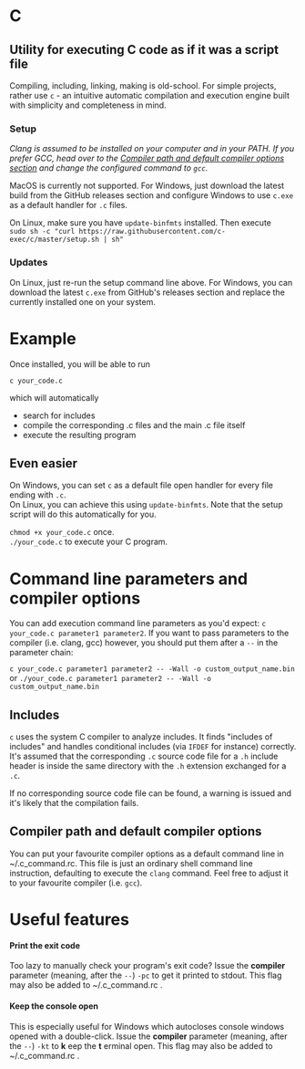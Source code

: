 # C
## Utility for executing C code as if it was a script file

Compiling, including, linking, making is old-school. For simple projects, rather use `c` - an intuitive automatic compilation and execution engine built with simplicity and completeness in mind.

### Setup
_Clang is assumed to be installed on your computer and in your PATH. If you prefer GCC, head over to the [Compiler path and default compiler options section](#compiler-path-and-default-compiler-options) and change the configured command to `gcc`._

MacOS is currently not supported. For Windows, just download the latest build from the
GitHub releases section and configure Windows to use `c.exe` as a default handler for `.c` files.

On Linux, make sure you have `update-binfmts` installed. Then execute  
`sudo sh -c "curl https://raw.githubusercontent.com/c-exec/c/master/setup.sh | sh"`

### Updates
On Linux, just re-run the setup command line above. For Windows, you can download the latest
`c.exe` from GitHub's releases section and replace the currently installed one on your system.

# Example

Once installed, you will be able to run

`c your_code.c`

which will automatically

- search for includes
- compile the corresponding .c files and the main .c file itself
- execute the resulting program

## Even easier

On Windows, you can set `c` as a default file open handler for every file ending with `.c`.  
On Linux, you can achieve this using `update-binfmts`. Note that the setup script will do this automatically for you.

`chmod +x your_code.c` once.  
`./your_code.c` to execute your C program.


# Command line parameters and compiler options

You can add execution command line parameters as you'd expect: `c your_code.c parameter1 parameter2`. If you want to pass parameters to the compiler (i.e. clang, gcc) however, you should put them after a ` -- ` in the parameter chain:

`c your_code.c parameter1 parameter2 -- -Wall -o custom_output_name.bin`  
or `./your_code.c parameter1 parameter2 -- -Wall -o custom_output_name.bin`

## Includes

`c` uses the system C compiler to analyze includes. It finds "includes of includes" and handles conditional includes (via `IFDEF` for instance) correctly. It's assumed that the corresponding
`.c` source code file for a `.h` include header is inside the same directory with the `.h` extension exchanged for a `.c`.

If no corresponding source code file can be found, a warning is issued and it's likely that the compilation fails.

## Compiler path and default compiler options

You can put your favourite compiler options as a default command line in ~/.c_command.rc.
This file is just an ordinary shell command line instruction, defaulting to execute the `clang` command. Feel free to adjust it to your favourite compiler (i.e. `gcc`).

# Useful features

#### Print the exit code
Too lazy to manually check your program's exit code? Issue the **compiler** parameter (meaning, after the ` -- `) `-pc` to get it printed to stdout. This flag may also be added to ~/.c_command.rc .

#### Keep the console open
This is especially useful for Windows which autocloses console windows opened with a double-click. Issue the **compiler** parameter (meaning, after the ` -- `) `-kt` to **k** eep the **t** erminal open. This flag may also be added to ~/.c_command.rc .
